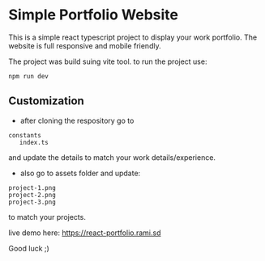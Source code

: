 # Simple Portfolio Website


This is a simple react typescript project to display your work portfolio.
The website is full responsive and mobile friendly.

The project was build suing vite tool. to run the project use:
```
npm run dev
```

## Customization

- after cloning the respository go to 
```
constants
   index.ts
```

and update the details to match your work details/experience.

- also go to assets folder and update:
```
project-1.png
project-2.png
project-3.png
```

to match your projects.

live demo here: https://react-portfolio.rami.sd

Good luck ;)